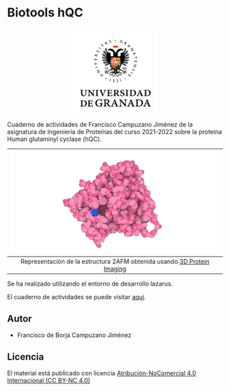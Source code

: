 # Biotools hQC

<div align="center">
    <img width="200" src="/docs/images/logoasl.png" alt="Universidad de Granada">
</div>

<div align="center">

</div>

Cuaderno de actividades de Francisco Campuzano Jiménez de la asignatura de Ingeniería de Proteínas del curso 2021-2022 sobre la proteína Human glutaminyl cyclase (hQC).

|![](images/2AFM_3d_proteinImagin.png)|
|:--:|
|Representación de la estructura 2AFM obtenida usando [3D Protein Imaging](https://doi.org/10.1093/bioinformatics/btaa009)|

Se ha realizado utilizando el entorno de desarrollo lazarus. 

El cuaderno de actividades se puede visitar [aquí](https://currocam.github.io/biotools_hQC/).

## Autor
- Francisco de Borja Campuzano Jiménez

## Licencia
El material está publicado con licencia [Atribución-NoComercial 4.0 Internacional (CC BY-NC 4.0)](https://creativecommons.org/licenses/by-nc/4.0/deed.es)
